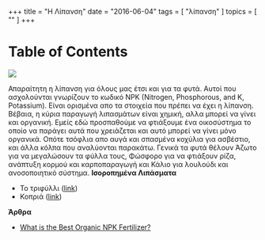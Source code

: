 +++
title = "Η Λίπανση"
date = "2016-06-04"
tags = [ "λίπανση" ]
topics = [ "" ]
+++


# Table of Contents



<div class="HTML">
<img src="![img](https://e4c5140c2ec935e6c42ba61edbff528bab69ab47.googledrive.com/host/0B0u4f2Om_ugSUkxFU09OVjdwMkE/toxoriopalio/fertilizer.jpg)">

</div>

Απαραίτητη η λίπανση για όλους μας έτσι και για τα φυτά. Αυτοί που ασχολούνται γνωρίζουν το κωδικό NPK (Nitrogen, Phosphorous, and K, Potassium). Είναι ορισμένα απο τα στοιχεία που πρέπει να έχει η λίπανση. Βέβαια, η κύρια παραγωγή λιπασμάτων είναι χημική, αλλα μπορεί να γίνει και οργανική. Εμείς εδώ προσπαθούμε να φτιάξουμε ένα οικοσύστημα το οποίο να παράγει αυτά που χρειάζεται και αυτό μπορεί να γίνει μόνο οργανικά. Οπότε τσόφλια απο αυγά και σπασμένα κοχύλια για ασβέστιο, και άλλα κόλπα που αναλύονται παρακάτω.
Γενικά τα φυτά θέλουν Άζωτο για να μεγαλώσουν τα φύλλα τους, Φώσφορο για να φτιάξουν ρίζα, ανάπτυξη κορμού και καρποπαραγωγή και Κάλιο για λουλούδι και ανοσοποιητικό σύστημα.
**Ισοροπημένα Λιπάσματα**

-   Το τριφύλλι ([link](http://www.gardeniq.com/alfalfa-meal))
-   Κοπριά ([link](http://www.grow-it-organically.com/npk-fertilizer.html))

**Άρθρα**

-   [What is the Best Organic NPK Fertilizer?](http://www.grow-it-organically.com/npk-fertilizer.html)
